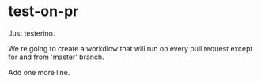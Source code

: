 # test-on-pr
Just testerino.

We re going to create a workdlow that will run on every pull request except for and from 'master' branch.

Add one more line.
